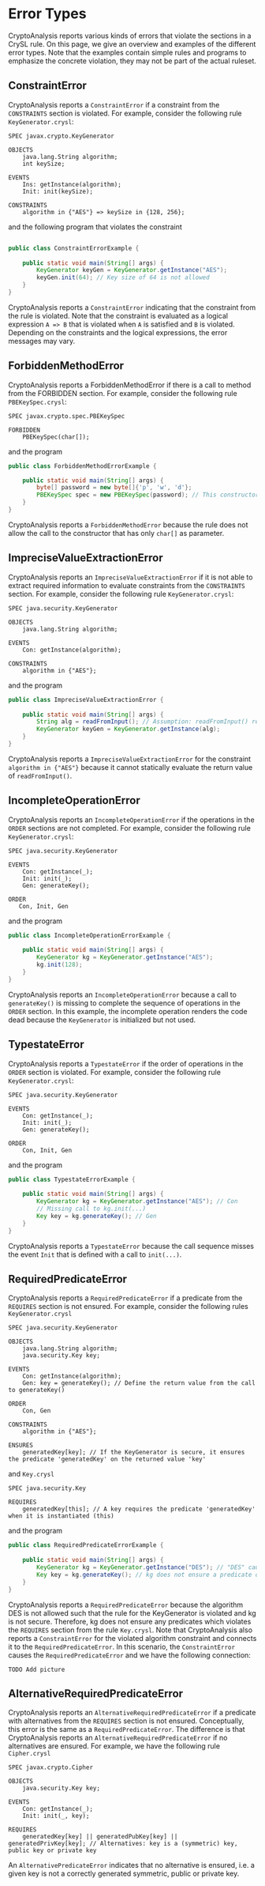 # Error Types

CryptoAnalysis reports various kinds of errors that violate the sections in a CrySL rule. On this page, we give an overview and examples of the different error types. Note that the examples contain simple rules and programs to emphasize the concrete violation, they may not be part of the actual ruleset.

## ConstraintError

CryptoAnalysis reports a `ConstraintError` if a constraint from the `CONSTRAINTS` section is violated. For example, consider the following rule `KeyGenerator.crysl`:
```
SPEC javax.crypto.KeyGenerator

OBJECTS
    java.lang.String algorithm;
    int keySize;

EVENTS
    Ins: getInstance(algorithm);
    Init: init(keySize);

CONSTRAINTS
    algorithm in {"AES"} => keySize in {128, 256};
```
and the following program that violates the constraint
```java

public class ConstraintErrorExample {
    
    public static void main(String[] args) {
        KeyGenerator keyGen = KeyGenerator.getInstance("AES");
        keyGen.init(64); // Key size of 64 is not allowed
    }
}
```
CryptoAnalysis reports a `ConstraintError` indicating that the constraint from the rule is violated. Note that the constraint is evaluated as a logical expression `A => B` that is violated when `A` is satisfied and `B` is violated. Depending on the constraints and the logical expressions, the error messages may vary.

## ForbiddenMethodError
CryptoAnalysis reports a ForbiddenMethodError if there is a call to method from the FORBIDDEN section. For example, consider the following rule `PBEKeySpec.crysl`:
```
SPEC javax.crypto.spec.PBEKeySpec

FORBIDDEN
    PBEKeySpec(char[]);
```
and the program
```java
public class ForbiddenMethodErrorExample {

    public static void main(String[] args) {
        byte[] password = new byte[]{'p', 'w', 'd'};
        PBEKeySpec spec = new PBEKeySpec(password); // This constructor call is forbidden
    }
}
```
CryptoAnalysis reports a `ForbiddenMethodError` because the rule does not allow the call to the constructor that has only `char[]` as parameter.

## ImpreciseValueExtractionError

CryptoAnalysis reports an `ImpreciseValueExtractionError` if it is not able to extract required information to evaluate constraints from the `CONSTRAINTS` section. For example, consider the following rule `KeyGenerator.crysl`:
```
SPEC java.security.KeyGenerator

OBJECTS
    java.lang.String algorithm;

EVENTS
    Con: getInstance(algorithm);

CONSTRAINTS
    algorithm in {"AES"};
```
and the program
```java
public class ImpreciseValueExtractionError {
    
    public static void main(String[] args) {
        String alg = readFromInput(); // Assumption: readFromInput() returns some dynamic input
        KeyGenerator keyGen = KeyGenerator.getInstance(alg);
    }
}
```

CryptoAnalysis reports a `ImpreciseValueExtractionError` for the constraint `algorithm in {"AES"}` because it cannot statically evaluate the return value of `readFromInput()`.

## IncompleteOperationError

CryptoAnalysis reports an `IncompleteOperationError` if the operations in the `ORDER` sections are not completed. For example, consider the following rule `KeyGenerator.crysl`:
```
SPEC java.security.KeyGenerator

EVENTS
    Con: getInstance(_);
    Init: init(_);
    Gen: generateKey();

ORDER
   Con, Init, Gen
```
and the program
```java
public class IncompleteOperationErrorExample {
    
    public static void main(String[] args) {
        KeyGenerator kg = KeyGenerator.getInstance("AES");
        kg.init(128);
    }
}
```
CryptoAnalysis reports an `IncompleteOperationError` because a call to `generateKey()` is missing to complete the sequence of operations in the `ORDER` section. In this example, the incomplete operation renders the code dead because the `KeyGenerator` is initialized but not used.

## TypestateError

CryptoAnalysis reports a `TypestateError` if the order of operations in the `ORDER` section is violated. For example, consider the following rule `KeyGenerator.crysl`:
```
SPEC java.security.KeyGenerator

EVENTS
    Con: getInstance(_);
    Init: init(_);
    Gen: generateKey();

ORDER
    Con, Init, Gen
```
and the program
```java
public class TypestateErrorExample {
    
    public static void main(String[] args) {
        KeyGenerator kg = KeyGenerator.getInstance("AES"); // Con
        // Missing call to kg.init(...)
        Key key = kg.generateKey(); // Gen
    }
}
```
CryptoAnalysis reports a `TypestateError` because the call sequence misses the event `Init` that is defined with a call to `init(...)`.

## RequiredPredicateError
CryptoAnalysis reports a `RequiredPredicateError` if a predicate from the `REQUIRES` section is not ensured. For example, consider the following rules `KeyGenerator.crysl`
```
SPEC java.security.KeyGenerator

OBJECTS
    java.lang.String algorithm;
    java.security.Key key;

EVENTS
    Con: getInstance(algorithm);
    Gen: key = generateKey(); // Define the return value from the call to generateKey()

ORDER
    Con, Gen

CONSTRAINTS
    algorithm in {"AES"};

ENSURES
    generatedKey[key]; // If the KeyGenerator is secure, it ensures the predicate 'generatedKey' on the returned value 'key'
```
and `Key.crysl`
```
SPEC java.security.Key

REQUIRES
    generatedKey[this]; // A key requires the predicate 'generatedKey' when it is instantiated (this)
```
and the program
```java
public class RequiredPredicateErrorExample {
    
    public static void main(String[] args) {
        KeyGenerator kg = KeyGenerator.getInstance("DES"); // "DES" causes a ConstraintError, i.e. the rule is violated and kg not secure and cannot ensure any predicates
        Key key = kg.generateKey(); // kg does not ensure a predicate on the key such that the required predicate 'generatedKey' is violated in the rule Key.crysl
    }
}
```
CryptoAnalysis reports a `RequiredPredicateError` because the algorithm DES is not allowed such that the rule for the KeyGenerator is violated and kg is not secure. Therefore, kg does not ensure any predicates which violates the `REQUIRES` section from the rule `Key.crysl`.
Note that CryptoAnalysis also reports a `ConstraintError` for the violated algorithm constraint and connects it to the `RequiredPredicateError`. In this scenario, the `ConstraintError` causes the `RequiredPredicateError` and we have the following connection:
```
TODO Add picture
```

## AlternativeRequiredPredicateError
CryptoAnalysis reports an `AlternativeRequiredPredicateError` if a predicate with alternatives from the `REQUIRES` section is not ensured. Conceptually, this error is the same as a `RequiredPredicateError`. The difference is that CryptoAnalysis reports an `AlternativeRequiredPredicateError` if no alternatives are ensured. For example, we have the following rule `Cipher.crysl`
```
SPEC javax.crypto.Cipher

OBJECTS
    java.security.Key key;

EVENTS
    Con: getInstance(_);
    Init: init(_, key);

REQUIRES
    generatedKey[key] || generatedPubKey[key] || generatedPrivKey[key]; // Alternatives: key is a (symmetric) key, public key or private key
```
An `AlternativePredicateError` indicates that no alternative is ensured, i.e. a given key is not a correctly generated symmetric, public or private key.

